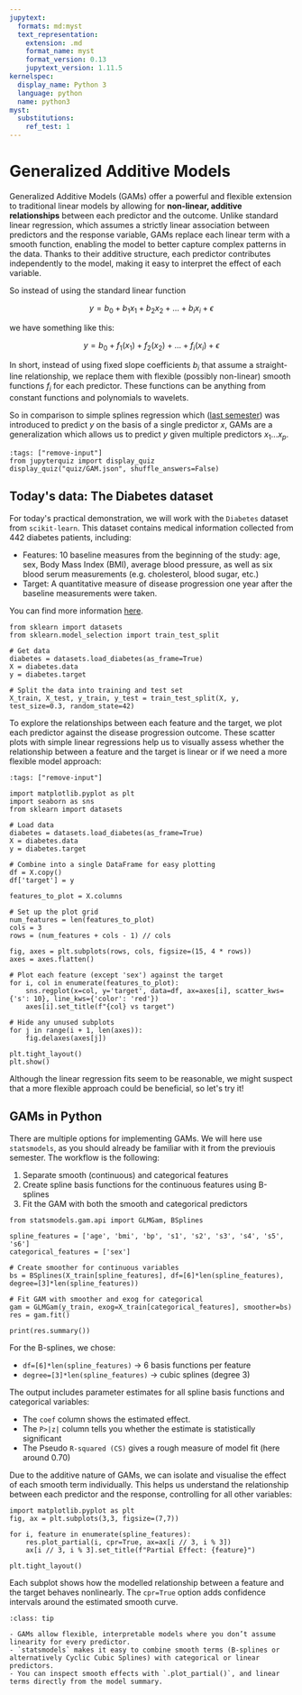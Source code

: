 ```yaml
---
jupytext:
  formats: md:myst
  text_representation:
    extension: .md
    format_name: myst
    format_version: 0.13
    jupytext_version: 1.11.5
kernelspec:
  display_name: Python 3
  language: python
  name: python3
myst:
  substitutions:
    ref_test: 1
---
```


# <i class="fa-solid fa-circle-plus"></i> Generalized Additive Models

Generalized Additive Models (GAMs) offer a powerful and flexible extension to traditional linear models by allowing for **non-linear, additive relationships** between each predictor and the outcome. Unlike standard linear regression, which assumes a strictly linear association between predictors and the response variable, GAMs replace each linear term with a smooth function, enabling the model to better capture complex patterns in the data. Thanks to their additive structure, each predictor contributes independently to the model, making it easy to interpret the effect of each variable. 

So instead of using the standard linear function

$$ y = b_0 + b_1 x_1 + b_2 x_2 + ... + b_i x_i + \epsilon $$

we have something like this:

$$ y = b_0 + f_1(x_1) + f_2(x_2) + ... + f_i(x_i) + \epsilon $$


In short, instead of using fixed slope coefficients $b_i$​ that assume a straight-line relationship, we replace them with flexible (possibly non-linear) smooth functions $f_i$​ for each predictor. These functions can be anything from constant functions and polynomials to wavelets.

So in comparison to simple splines regression which ([last semester](https://mibur1.github.io/psy111/book/statistics/9_Spline_Reg/0_Introduction.html)) was introduced to predict $y$ on the basis of a single predictor $x$, GAMs are a generalization which allows us to predict $y$ given multiple predictors $x_1 ... x_p$.


```{code-cell} ipython3
:tags: ["remove-input"]
from jupyterquiz import display_quiz
display_quiz("quiz/GAM.json", shuffle_answers=False)
```

## Today's data: The Diabetes dataset

For today's practical demonstration, we will work with the `Diabetes` dataset from `scikit-learn`. This dataset contains medical information collected from 442 diabetes patients, including:

- Features: 10 baseline measures from the beginning of the study: age, sex, Body Mass Index (BMI), average blood pressure, as well as six blood serum measurements (e.g. cholesterol, blood sugar, etc.)
- Target: A quantitative measure of disease progression one year after the baseline measurements were taken.

You can find more information [here](https://scikit-learn.org/stable/modules/generated/sklearn.datasets.load_diabetes.html).


```{code-cell} ipython3
from sklearn import datasets
from sklearn.model_selection import train_test_split

# Get data
diabetes = datasets.load_diabetes(as_frame=True)
X = diabetes.data
y = diabetes.target

# Split the data into training and test set
X_train, X_test, y_train, y_test = train_test_split(X, y, test_size=0.3, random_state=42)
```

To explore the relationships between each feature and the target, we plot each predictor against the disease progression outcome. These scatter plots with simple linear regressions help us to visually assess whether the relationship between a feature and the target is linear or if we need a more flexible model approach:

```{code-cell} ipython3
:tags: ["remove-input"]

import matplotlib.pyplot as plt
import seaborn as sns
from sklearn import datasets

# Load data
diabetes = datasets.load_diabetes(as_frame=True)
X = diabetes.data
y = diabetes.target

# Combine into a single DataFrame for easy plotting
df = X.copy()
df['target'] = y

features_to_plot = X.columns

# Set up the plot grid
num_features = len(features_to_plot)
cols = 3
rows = (num_features + cols - 1) // cols

fig, axes = plt.subplots(rows, cols, figsize=(15, 4 * rows))
axes = axes.flatten()

# Plot each feature (except 'sex') against the target
for i, col in enumerate(features_to_plot):
    sns.regplot(x=col, y='target', data=df, ax=axes[i], scatter_kws={'s': 10}, line_kws={'color': 'red'})
    axes[i].set_title(f"{col} vs target")

# Hide any unused subplots
for j in range(i + 1, len(axes)):
    fig.delaxes(axes[j])

plt.tight_layout()
plt.show()
```

Although the linear regression fits seem to be reasonable, we might suspect that a more flexible approach could be beneficial, so let's try it!


## GAMs in Python

There are multiple options for implementing GAMs. We will here use `statsmodels`, as you should already be familiar with it from the previouis semester. The workflow is the following:

1. Separate smooth (continuous) and categorical features
2. Create spline basis functions for the continuous features using B-splines
3. Fit the GAM with both the smooth and categorical predictors

```{code-cell} ipython3
from statsmodels.gam.api import GLMGam, BSplines

spline_features = ['age', 'bmi', 'bp', 's1', 's2', 's3', 's4', 's5', 's6']
categorical_features = ['sex']

# Create smoother for continuous variables
bs = BSplines(X_train[spline_features], df=[6]*len(spline_features), degree=[3]*len(spline_features))

# Fit GAM with smoother and exog for categorical
gam = GLMGam(y_train, exog=X_train[categorical_features], smoother=bs)
res = gam.fit()

print(res.summary())
```

For the B-splines, we chose:

- `df=[6]*len(spline_features)` -> 6 basis functions per feature
- `degree=[3]*len(spline_features)` -> cubic splines (degree 3) 

The output includes parameter estimates for all spline basis functions and categorical variables:

- The `coef` column shows the estimated effect.
- The `P>|z|` column tells you whether the estimate is statistically significant
- The Pseudo `R-squared (CS)` gives a rough measure of model fit (here around 0.70)

Due to the additive nature of GAMs, we can isolate and visualise the effect of each smooth term individually. This helps us understand the relationship between each predictor and the response, controlling for all other variables:

```{code-cell} ipython3
import matplotlib.pyplot as plt
fig, ax = plt.subplots(3,3, figsize=(7,7))

for i, feature in enumerate(spline_features):
    res.plot_partial(i, cpr=True, ax=ax[i // 3, i % 3])
    ax[i // 3, i % 3].set_title(f"Partial Effect: {feature}")

plt.tight_layout()
```

Each subplot shows how the modelled relationship between a feature and the target behaves nonlinearly. The `cpr=True` option adds confidence intervals around the estimated smooth curve.

```{admonition} Summary
:class: tip

- GAMs allow flexible, interpretable models where you don’t assume linearity for every predictor.
- `statsmodels` makes it easy to combine smooth terms (B-splines or alternatively Cyclic Cubic Splines) with categorical or linear predictors.
- You can inspect smooth effects with `.plot_partial()`, and linear terms directly from the model summary.
```
